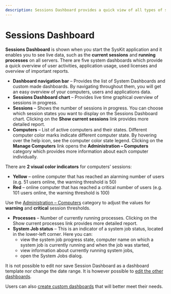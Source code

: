```yaml
---
description: Sessions Dashboard provides a quick view of all types of sessions running in your server environment.
---
```


# Sessions Dashboard

**Sessions Dashboard** is shown when you start the SysKit application and it enables you to see live data, such as the **current sessions** and **running processes** on all servers. There are five system dashboards which provide a quick overview of user activities, application usage, used licenses and overview of important reports.

* **Dashboard navigation bar** – Provides the list of System Dashboards and custom made dashboards. By navigating throughout them, you will get an easy overview of your computers, users and applications data.
* **Sessions Dashboard chart** – Provides live time graphical overview of sessions in progress.
* **Sessions** – Shows the number of sessions in progress. You can choose which session states you want to display on the Sessions Dashboard chart. Clicking on the **Show current sessions** link provides more detailed report.
* **Computers** – List of active computers and their states. Different computer color marks indicate different computer state. By hovering over the help icon, see the computer color state legend. Clicking on the **Manage Computers** link opens the **Administration – Computers** category which provides more information about each computer individually.

There are **2 visual color indicators** for computers’ sessions:

* **Yellow** – online computer that has reached an alarming number of users \(e.g. 51 users online, the warning threshold is 50\)
* **Red** – online computer that has reached a critical number of users \(e.g. 101 users online, the warning threshold is 100\)

Use the [Administration – Computers](../administration/servers-and-groups.md) category to adjust the values for **warning** and **critical** session thresholds.

* **Processes** – Number of currently running processes. Clicking on the Show current processes link provides more detailed report.
* **System Job status** – This is an indicator of a system job status, located in the lower-left corner. Here you can:
  * view the system job progress state, computer name on which a system job is currently running and when the job was started,
  * view information about currently running system jobs,
  * open the System Jobs dialog.

It is not possible to edit nor save Session Dashboard as a dashboard template nor change the date range. It is however possible to [edit the other dashboards](../../how-to/dashboards/edit-dashboard.md).

Users can also [create custom dashboards](../../how-to/dashboards/create-custom-dashboard.md) that will better meet their needs.

